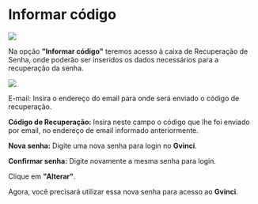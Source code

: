 # Informar código

![](https://ssitecnologia.atlassian.net/wiki/download/attachments/2261023/image2020-12-1_9-47-26.png?version=1&modificationDate=1606830447587&cacheVersion=1&api=v2)

Na opção **"Informar código"** teremos acesso à caixa de Recuperação de Senha, onde poderão ser inseridos os dados necessários para a recuperação da senha.

![](http://www.gvinci.com.br/manual/recuperasenhagv.png)

E-mail: Insira o endereço do email para onde será enviado o código de recuperação.

**Código de Recuperação:** Insira neste campo o código que lhe foi enviado por email, no endereço de email informado anteriormente.

**Nova senha:** Digite uma nova senha para login no **Gvinci**.

**Confirmar senha:** Digite novamente a mesma senha para login.

Clique em **"Alterar"**.

Agora, você precisará utilizar essa nova senha para acesso ao **Gvinci**.  


